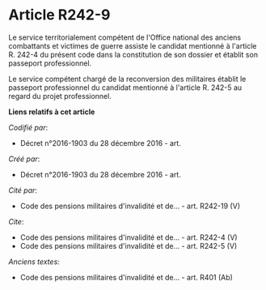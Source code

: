 # Article R242-9

Le service territorialement compétent de l'Office national des anciens combattants et victimes de guerre assiste le candidat
mentionné à l'article R. 242-4 du présent code dans la constitution de son dossier et établit son passeport professionnel.

Le service compétent chargé de la reconversion des militaires établit le passeport professionnel du candidat mentionné à
l'article R. 242-5 au regard du projet professionnel.

**Liens relatifs à cet article**

_Codifié par_:

  - Décret n°2016-1903 du 28 décembre 2016 - art.

_Créé par_:

  - Décret n°2016-1903 du 28 décembre 2016 - art.

_Cité par_:

  - Code des pensions militaires d'invalidité et de... - art. R242-19 (V)

_Cite_:

  - Code des pensions militaires d'invalidité et de... - art. R242-4 (V)
  - Code des pensions militaires d'invalidité et de... - art. R242-5 (V)

_Anciens textes_:

  - Code des pensions militaires d'invalidité et de... - art. R401 (Ab)
